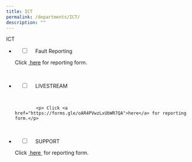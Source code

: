 ```yaml
---
title: ICT
permalink: /departments/ICT/
description: ""
---
```

ICT

<ul class="jekyllcodex\_accordion">

<li>
    <input type="checkbox" id="accordion1">
    <label for="accordion1">Fault Reporting</label>
    <div>
			<p> Click <a href="https://forms.gle/oAR4PVwzLxUbWR7QA"> here</a> for reporting form.
</p>
    </div>
</li>
<li>

    <input type="checkbox" id="accordion2">
    <label for="accordion2">LIVESTREAM </label>

    <div>

			<p> Click <a href="https://forms.gle/oAR4PVwzLxUbWR7QA">here</a> for reporting form.</p>
    </div>
</li>
<li>

    <input type="checkbox" id="accordion3">
    <label for="accordion3">SUPPORT</label>
    <div>
			<p>Click <a href="https://forms.gle/oAR4PVwzLxUbWR7QA"> here </a> for reporting form.</p>

    </div>

</li>

</ul>